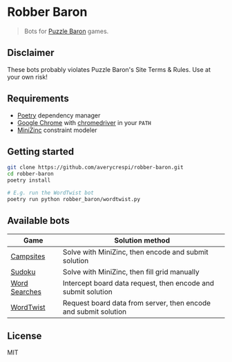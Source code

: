 # Robber Baron

> Bots for [Puzzle Baron](https://www.puzzlebaron.com/) games.

## Disclaimer

These bots probably violates Puzzle Baron's Site Terms & Rules. Use at your own risk!

## Requirements

- [Poetry](https://python-poetry.org/) dependency manager
- [Google Chrome](https://www.google.com/chrome/) with [chromedriver](https://chromedriver.chromium.org/) in your `PATH`
- [MiniZinc](https://www.minizinc.org/) constraint modeler

## Getting started

```sh
git clone https://github.com/averycrespi/robber-baron.git
cd robber-baron
poetry install

# E.g. run the WordTwist bot
poetry run python robber_baron/wordtwist.py
```

## Available bots

| Game      | Solution method |
|-----------|-----------------|
| [Campsites](https://campsites.puzzlebaron.com/) | Solve with MiniZinc, then encode and submit solution |
| [Sudoku](https://sudoku.puzzlebaron.com/) | Solve with MiniZinc, then fill grid manually |
| [Word Searches](https://wordsearches.puzzlebaron.com/) | Intercept board data request, then encode and submit solution |
| [WordTwist](https://wordtwist.puzzlebaron.com/) | Request board data from server, then encode and submit solution |

## License

MIT
